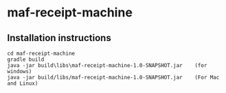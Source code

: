# maf-receipt-machine

## Installation instructions
```
cd maf-receipt-machine
gradle build
java -jar build\libs\maf-receipt-machine-1.0-SNAPSHOT.jar    (for windows)
java -jar build/libs/maf-receipt-machine-1.0-SNAPSHOT.jar    (For Mac and Linux)
```
